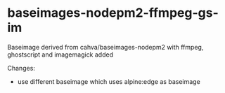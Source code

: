# baseimages-nodepm2-ffmpeg-gs-im

Baseimage derived from cahva/baseimages-nodepm2 with ffmpeg, ghostscript and imagemagick added

Changes:

- use different baseimage which uses alpine:edge as baseimage

